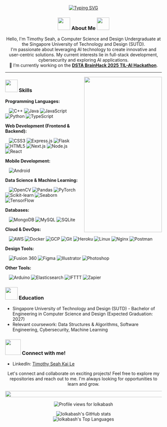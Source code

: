 <div align=center>
  <a href="https://git.io/typing-svg"><img src="https://readme-typing-svg.demolab.com?font=Fira+Code&weight=200&pause=1000&center=true&width=435&lines=Hi+there!+I'm+Timothy+Seah;Computer+Science+%26+Design+Student;Aspiring+Machine+Learning+Engineer;Cybersecurity+Enthusiast" alt="Typing SVG" /></a>
</div>

<!-- About me section -->
<div>
  <h3 align=center>
    <img src="https://user-images.githubusercontent.com/63050133/156777293-72a6e681-2582-4a9d-ad92-09d1181d47c7.gif" width=40px height=40px>
    About Me
    <img src="https://user-images.githubusercontent.com/63050133/156777293-72a6e681-2582-4a9d-ad92-09d1181d47c7.gif" width=40px height=40px>
  </h3>
  <p align=center>
    Hello, I'm Timothy Seah, a Computer Science and Design Undergraduate at the Singapore University of Technology and Design (SUTD).
    <br>
    I'm passionate about leveraging AI technology to create innovative and user-centric solutions. My current interests lie in full-stack development, cybersecurity and exploring AI applications.
    <br>
    🔭 I’m currently working on the <strong><a href="https://github.com/lolkabash/til-25-data-chefs">DSTA BrainHack 2025 TIL-AI Hackathon</a></strong>.
  </p>
  <p align=center>
    <!-- Optional: Add a link to a portfolio or key project here -->
    <!-- >> Check out my project <a href="your-project-link">here</a> << -->
  </p>
</div>

---
<img align=right src="https://user-images.githubusercontent.com/91544028/253811969-627ff55c-0767-4004-897b-b4f1599ff8df.gif" marginTop=200px height=500px width=250px> <!-- You can keep this or find another decorative GIF -->

<!-- Skills section -->
<div>
  <h3>
    <img src="https://github.com/oscarqjh/oscarqjh/assets/91544028/b7ccc297-0415-4881-b5b3-e9c3e57fa76f" width=40px height=40px>
     Skills
  </h3>

  <p><strong>Programming Languages:</strong></p>
  &nbsp;&nbsp;
    <img src="http://img.shields.io/badge/-C++-00599C?style=flat-square&logo=cplusplus&logoColor=white" alt="C++">
    <img src="http://img.shields.io/badge/-Java-E8892F?style=flat-square&logo=openjdk&logoColor=white" alt="Java">
    <img src="http://img.shields.io/badge/-JavaScript-F7DF1E?style=flat-square&logo=javascript&logoColor=black" alt="JavaScript">
    <img src="http://img.shields.io/badge/-Python-3776AB?style=flat-square&logo=python&logoColor=white" alt="Python">
    <img src="http://img.shields.io/badge/-TypeScript-3178C6?style=flat-square&logo=typescript&logoColor=white" alt="TypeScript">

  <p><strong>Web Development (Frontend & Backend):</strong></p>
  &nbsp;&nbsp;
    <img src="http://img.shields.io/badge/-CSS3-1572B6?style=flat-square&logo=css3&logoColor=white" alt="CSS3">
    <img src="http://img.shields.io/badge/-Express.js-000000?style=flat-square&logo=express&logoColor=white" alt="Express.js">
    <img src="http://img.shields.io/badge/-Flask-000000?style=flat-square&logo=flask&logoColor=white" alt="Flask">
    <img src="http://img.shields.io/badge/-HTML5-E34F26?style=flat-square&logo=html5&logoColor=white" alt="HTML5">
    <img src="http://img.shields.io/badge/-Next.js-000000?style=flat-square&logo=nextdotjs&logoColor=white" alt="Next.js">
    <img src="http://img.shields.io/badge/-Node.js-339933?style=flat-square&logo=nodedotjs&logoColor=white" alt="Node.js">
    <img src="https://img.shields.io/badge/-React-20232A?style=flat-square&logo=react&logoColor=61DAFB" alt="React">

  <p><strong>Mobile Development:</strong></p>
  &nbsp;&nbsp;
    <img src="http://img.shields.io/badge/-Android-3DDC84?style=flat-square&logo=android&logoColor=white" alt="Android">

  <p><strong>Data Science & Machine Learning:</strong></p>
  &nbsp;&nbsp;
    <img src="https://img.shields.io/badge/-OpenCV-5C3EE8?style=flat-square&logo=opencv&logoColor=white" alt="OpenCV">
    <img src="https://img.shields.io/badge/-Pandas-150458?style=flat-square&logo=pandas&logoColor=white" alt="Pandas">
    <img src="https://img.shields.io/badge/-PyTorch-EE4C2C?style=flat-square&logo=pytorch&logoColor=white" alt="PyTorch">
    <img src="https://img.shields.io/badge/-Scikit--learn-F7931E?style=flat-square&logo=scikitlearn&logoColor=white" alt="Scikit-learn">
    <img src="https://img.shields.io/badge/-Seaborn-3776AB?style=flat-square&logo=seaborn&logoColor=white" alt="Seaborn">
    <img src="https://img.shields.io/badge/-TensorFlow-FF6F00?style=flat-square&logo=tensorflow&logoColor=white" alt="TensorFlow">

  <p><strong>Databases:</strong></p>
  &nbsp;&nbsp;
    <img src="https://img.shields.io/badge/-MongoDB-47A248?style=flat-square&logo=mongodb&logoColor=white" alt="MongoDB">
    <img src="https://img.shields.io/badge/-MySQL-4479A1?style=flat-square&logo=mysql&logoColor=white" alt="MySQL">
    <img src="https://img.shields.io/badge/-SQLite-003B57?style=flat-square&logo=sqlite&logoColor=white" alt="SQLite">

  <p><strong>Cloud & DevOps:</strong></p>
  &nbsp;&nbsp;
    <img src="https://img.shields.io/badge/-AWS-232F3E?style=flat-square&logo=amazonaws&logoColor=white" alt="AWS">
    <img src="https://img.shields.io/badge/-Docker-2496ED?style=flat-square&logo=docker&logoColor=white" alt="Docker">
    <img src="https://img.shields.io/badge/-GCP-4285F4?style=flat-square&logo=googlecloud&logoColor=white" alt="GCP">
    <img src="https://img.shields.io/badge/-Git-F05032?style=flat-square&logo=git&logoColor=white" alt="Git">
    <img src="https://img.shields.io/badge/-Heroku-430098?style=flat-square&logo=heroku&logoColor=white" alt="Heroku">
    <img src="https://img.shields.io/badge/-Linux-FCC624?style=flat-square&logo=linux&logoColor=black" alt="Linux">
    <img src="https://img.shields.io/badge/-Nginx-269539?style=flat-square&logo=nginx&logoColor=white" alt="Nginx">
    <img src="https://img.shields.io/badge/-Postman-FF6C37?style=flat-square&logo=postman&logoColor=white" alt="Postman">

  <p><strong>Design Tools:</strong></p>
  &nbsp;&nbsp;
    <img src="https://img.shields.io/badge/-Fusion%20360-EF762A?style=flat-square&logo=autodeskfusion360&logoColor=white" alt="Fusion 360">
    <img src="https://img.shields.io/badge/-Figma-F24E1E?style=flat-square&logo=figma&logoColor=white" alt="Figma">
    <img src="https://img.shields.io/badge/-Illustrator-FF9A00?style=flat-square&logo=adobeillustrator&logoColor=white" alt="Illustrator">
    <img src="https://img.shields.io/badge/-Photoshop-31A8FF?style=flat-square&logo=adobephotoshop&logoColor=white" alt="Photoshop">

  <p><strong>Other Tools:</strong></p>
  &nbsp;&nbsp;
    <img src="https://img.shields.io/badge/-Arduino-00979D?style=flat-square&logo=arduino&logoColor=white" alt="Arduino">
    <img src="https://img.shields.io/badge/-Elasticsearch-005571?style=flat-square&logo=elasticsearch&logoColor=white" alt="Elasticsearch">
    <img src="https://img.shields.io/badge/-IFTTT-000000?style=flat-square&logo=ifttt&logoColor=white" alt="IFTTT">
    <img src="https://img.shields.io/badge/-Zapier-FF4A00?style=flat-square&logo=zapier&logoColor=white" alt="Zapier">
</div>

<!-- Education section -->
<div>
  <h3>
    <img src="https://user-images.githubusercontent.com/91544028/253814269-9c8eff65-6f72-424a-939c-e2baefe74ac7.gif" width=40px height=40px> Education
  </h3>
  <ul>
    <li>Singapore University of Technology and Design (SUTD) - Bachelor of Engineering in Computer Science and Design (Expected Graduation: 2027)</li>
    <li>Relevant coursework: Data Structures & Algorithms, Software Engineering, Cybersecurity, Machine Learning</li>
  </ul>
</div>

<!-- Contact me section -->
<div>
  <h3><img src='https://raw.githubusercontent.com/ShahriarShafin/ShahriarShafin/main/Assets/handshake.gif' width="50px"> Connect with me!</h3>
  <ul>
    <li>LinkedIn: <a href="https://linkedin.com/in/timothy-seah-kai-le">Timothy Seah Kai Le</a></li>
    <!-- <li>Email: <a href="mailto:your-email@example.com">your-email@example.com</a></li> --> <!-- Uncomment and add your email if you wish -->
  </ul>
  <p align="center">Let's connect and collaborate on exciting projects! Feel free to explore my repositories and reach out to me. I'm always looking for opportunities to learn and grow.</p>
</div>

<!-- Github stats section -->
<img src="https://i.imgur.com/dBaSKWF.gif" height="20" width="1000"> <!-- Separator GIF -->
<p align=center>
  <img src="https://komarev.com/ghpvc/?username=lolkabash&label=Profile%20views&color=0e75b6&style=flat-square" alt="Profile views for lolkabash" />
</p>
<p align=center>
  <img src="https://github-readme-stats.vercel.app/api?username=lolkabash&show_icons=true&theme=tokyonight&rank_icon=github" alt="lolkabash's GitHub stats"/>
  <br/>
  <img src="https://github-readme-stats.vercel.app/api/top-langs/?username=lolkabash&layout=compact&theme=tokyonight" alt="lolkabash's Top Languages"/>
</p>
